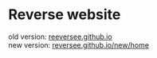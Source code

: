 # Reverse website

old version: <a href="reversee.github.io">reeversee.github.io</a><br>
new version: <a href="reversee.github.io/new/home">reversee.github.io/new/home</a>
